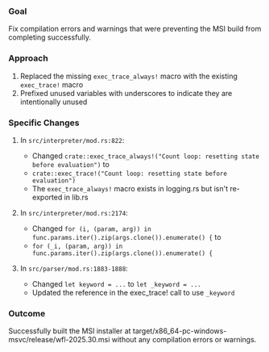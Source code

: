 ### Goal  
Fix compilation errors and warnings that were preventing the MSI build from completing successfully.

### Approach  
1. Replaced the missing `exec_trace_always!` macro with the existing `exec_trace!` macro
2. Prefixed unused variables with underscores to indicate they are intentionally unused

### Specific Changes
1. In `src/interpreter/mod.rs:822`:
   - Changed `crate::exec_trace_always!("Count loop: resetting state before evaluation")` to 
   - `crate::exec_trace!("Count loop: resetting state before evaluation")`
   - The `exec_trace_always!` macro exists in logging.rs but isn't re-exported in lib.rs

2. In `src/interpreter/mod.rs:2174`:
   - Changed `for (i, (param, arg)) in func.params.iter().zip(args.clone()).enumerate() {` to
   - `for (_i, (param, arg)) in func.params.iter().zip(args.clone()).enumerate() {`

3. In `src/parser/mod.rs:1883-1888`:
   - Changed `let keyword = ...` to `let _keyword = ...`
   - Updated the reference in the exec_trace! call to use `_keyword`

### Outcome  
Successfully built the MSI installer at target/x86_64-pc-windows-msvc/release/wfl-2025.30.msi without any compilation errors or warnings.